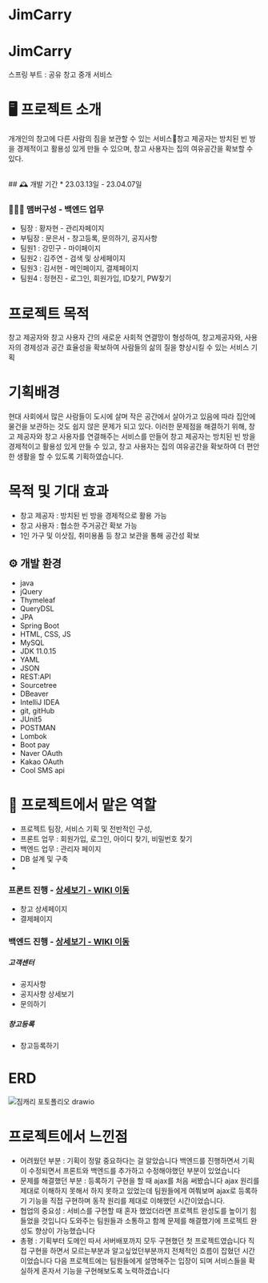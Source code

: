 # JimCarry
# JimCarry
스프링 부트 : 공유 창고 중개 서비스


# 🖥️ 프로젝트 소개
개개인의 창고에 다른 사람의 짐을 보관할 수 있는 서비스창고 제공자는 방치된 빈 방을 경제적이고 활용성 있게 만들 수 있으며, 창고 사용자는 집의 여유공간을 확보할 수 있다.

<br>
## 🕰️ 개발 기간
* 23.03.13일 - 23.04.07일

### 🧑‍🤝‍🧑 맴버구성 - 백엔드 업무
 - 팀장  : 황자현 - 관리자페이지
 - 부팀장 : 문은서 - 창고등록, 문의하기, 공지사항
 - 팀원1 : 강민구 - 마이페이지
 - 팀원2 : 김주연 - 검색 및 상세페이지
 - 팀원3 : 김서현 - 메인페이지, 결제페이지
 - 팀원4 : 정현진 - 로그인, 회원가입, ID찾기, PW찾기
 
 
 # 프로젝트 목적 
 창고 제공자와 창고 사용자 간의 새로운 사회적 연결망이 형성하여, 창고제공자와, 사용자의 경제성과 공간 효율성을 확보하여 사람들의 삶의 질을 향상시킬 수 있는 서비스 기획
 
 # 기획배경
현대 사회에서 많은 사람들이 도시에 살며 작은 공간에서 살아가고 있음에 따라 집안에 물건을 보관하는 것도 쉽지 않은 문제가 되고 있다. 이러한 문제점을 해결하기 위해, 창고 제공자와 창고 사용자를 연결해주는 서비스를 만들어 창고 제공자는 방치된 빈 방을 경제적이고 활용성 있게 만들 수 있고, 창고 사용자는 집의 여유공간을 확보하여 더 편안한 생활을 할 수 있도록 기획하였습니다.

 # 목적 및 기대 효과
- 창고 제공자 : 방치된 빈 방을 경제적으로 활용 가능
- 창고 사용자 : 협소한 주거공간 확보 가능
- 1인 가구 및 이삿짐, 취미용품 등 창고 보관을 통해 공간성 확보

## ⚙️ 개발 환경
- java
- jQuery
- Thymeleaf
- QueryDSL
- JPA
- Spring Boot
- HTML, CSS, JS
- MySQL
- JDK 11.0.15
- YAML
- JSON
- REST:API
- Sourcetree
- DBeaver
- IntelliJ IDEA
- git, gitHub
- JUnit5
- POSTMAN
- Lombok
- Boot pay
- Naver OAuth
- Kakao OAuth
- Cool SMS api 

 # 📌 프로젝트에서 맡은 역할 
- 프로젝트 팀장, 서비스 기획 및 전반적인 구성,
- 프론트 업무 : 회원가입, 로그인, 아이디 찾기, 비밀번호 찾기 
- 백엔드 업무 : 관리자 페이지
- DB 설계 및 구축 
- 
### 프론트 진행 - <a href="https://github.com/code-hyun/JimCarry/wiki/맡은-기능-소개--(프론트)" > 상세보기 - WIKI 이동</a>
- 창고 상세페이지
- 결제페이지

### 백엔드 진행 - <a href="https://github.com/code-hyun/JimCarry/wiki/맡은-기능-소개-(백엔드)" >상세보기 - WIKI 이동</a>
##### 고객센터
- 공지사항
- 공지사항 상세보기
- 문의하기
##### 창고등록 
- 창고등록하기

# ERD
![짐캐리 포토폴리오 drawio](https://user-images.githubusercontent.com/122762287/233322002-5be1e3da-90ba-4e2a-ab88-38ad95b48aaf.png)

# 프로젝트에서 느낀점
- 어려웠던 부분 
 : 기획이 정말 중요하다는 걸 알았습니다 백엔드를 진행하면서 기획이 수정되면서 프론트와 백엔드를 추가하고 수정해야했던 부분이 있었습니다 
- 문제를 해결했던 부분
 : 등록하기 구현을 할 때 ajax를 처음 써봤습니다 ajax 원리를 제대로 이해하지 못해서 하지 못하고 있었는데 팀원들에게 여쭤보며 ajax로 등록하기 기능을 
  직접 구현하며 동작 원리를 제대로 이해했던 시간이었습니다.
- 협업의 중요성
 : 서비스를 구현할 때 혼자 했었더라면 프로젝트 완성도를 높이기 힘들었을 것입니다 도와주는 팀원들과 소통하고 함께 문제를 해결했기에 프로젝트 완성도 향상이 가능했습니다
- 총평 
 : 기획부터 도메인 따서 서버배포까지 모두 구현했던 첫 프로젝트였습니다 직접 구현을 하면서 모르는부분과 알고싶었던부분까지 전체적인 흐름이 잡혔던 시간이었습니다 다음 프로젝트에는 팀원들에게 설명해주는 입장이 되며 서비스들을 확실하게 혼자서 기능을 구현해보도록 노력하겠습니다

